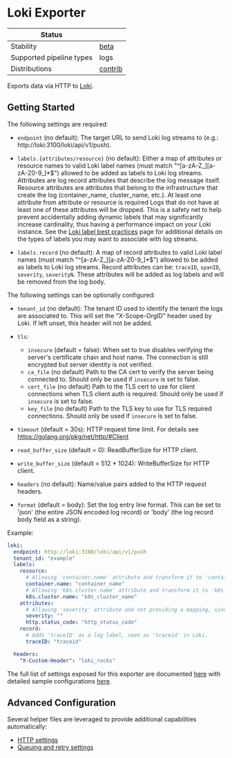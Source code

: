 # Loki Exporter

| Status                   |           |
| ------------------------ |-----------|
| Stability                | [beta]    |
| Supported pipeline types | logs      |
| Distributions            | [contrib] |

Exports data via HTTP to [Loki](https://grafana.com/docs/loki/latest/).

## Getting Started

The following settings are required:

- `endpoint` (no default): The target URL to send Loki log streams to (e.g.: http://loki:3100/loki/api/v1/push).
  
- `labels.{attributes/resource}` (no default): Either a map of attributes or resource names to valid Loki label names 
  (must match "^[a-zA-Z_][a-zA-Z0-9_]*$") allowed to be added as labels to Loki log streams. 
  Attributes are log record attributes that describe the log message itself. Resource attributes are attributes that 
  belong to the infrastructure that create the log (container_name, cluster_name, etc.). At least one attribute from
  attribute or resource is required 
  Logs that do not have at least one of these attributes will be dropped. 
  This is a safety net to help prevent accidentally adding dynamic labels that may significantly increase cardinality, 
  thus having a performance impact on your Loki instance. See the 
  [Loki label best practices](https://grafana.com/docs/loki/latest/best-practices/) page for 
  additional details on the types of labels you may want to associate with log streams.

- `labels.record` (no default): A map of record attributes to valid Loki label names (must match 
  "^[a-zA-Z_][a-zA-Z0-9_]*$") allowed to be added as labels to Loki log streams.
  Record attributes can be: `traceID`, `spanID`, `severity`, `severityN`. These attributes will be added as log labels 
  and will be removed from the log body.

The following settings can be optionally configured:

- `tenant_id` (no default): The tenant ID used to identify the tenant the logs are associated to. This will set the 
  "X-Scope-OrgID" header used by Loki. If left unset, this header will not be added.

- `tls`:
  - `insecure` (default = false): When set to true disables verifying the server's certificate chain and host name. The
  connection is still encrypted but server identity is not verified.
  - `ca_file` (no default) Path to the CA cert to verify the server being connected to. Should only be used if `insecure` 
  is set to false.
  - `cert_file` (no default) Path to the TLS cert to use for client connections when TLS client auth is required. 
  Should only be used if `insecure` is set to false.
  - `key_file` (no default) Path to the TLS key to use for TLS required connections. Should only be used if `insecure` is
  set to false.


- `timeout` (default = 30s): HTTP request time limit. For details see https://golang.org/pkg/net/http/#Client
- `read_buffer_size` (default = 0): ReadBufferSize for HTTP client.
- `write_buffer_size` (default = 512 * 1024): WriteBufferSize for HTTP client.


- `headers` (no default): Name/value pairs added to the HTTP request headers.

- `format` (default = body): Set the log entry line format. This can be set to 'json' (the entire JSON encoded log record) or 'body' (the log record body field as a string).

Example:

```yaml
loki:
  endpoint: http://loki:3100/loki/api/v1/push
  tenant_id: "example"
  labels:
    resource:
      # Allowing 'container.name' attribute and transform it to 'container_name', which is a valid Loki label name.
      container.name: "container_name"
      # Allowing 'k8s.cluster.name' attribute and transform it to 'k8s_cluster_name', which is a valid Loki label name.
      k8s.cluster.name: "k8s_cluster_name"
    attributes:
      # Allowing 'severity' attribute and not providing a mapping, since the attribute name is a valid Loki label name.
      severity: ""
      http.status_code: "http_status_code" 
    record:
      # Adds 'traceID' as a log label, seen as 'traceid' in Loki.
      traceID: "traceid"

  headers:
    "X-Custom-Header": "loki_rocks"
```

The full list of settings exposed for this exporter are documented [here](./config.go) with detailed sample
configurations [here](./testdata/config.yaml).

## Advanced Configuration

Several helper files are leveraged to provide additional capabilities automatically:

- [HTTP settings](https://github.com/open-telemetry/opentelemetry-collector/blob/main/config/confighttp/README.md)
- [Queuing and retry settings](https://github.com/open-telemetry/opentelemetry-collector/blob/main/exporter/exporterhelper/README.md)

[beta]:https://github.com/open-telemetry/opentelemetry-collector#beta
[contrib]:https://github.com/open-telemetry/opentelemetry-collector-releases/tree/main/distributions/otelcol-contrib